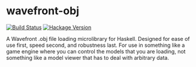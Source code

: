 # wavefront-obj
[![Build Status](https://travis-ci.org/SASinestro/wavefront-obj.svg?branch=master)](https://travis-ci.org/SASinestro/wavefront-obj) [![Hackage Version](http://img.shields.io/hackage/v/wavefront-obj.svg)](http://hackage.haskell.org/package/wavefront-obj)

A Wavefront .obj file loading microlibrary for Haskell. Designed for ease of use first, speed second, and robustness last. For use in something like a game engine where you can control the models that you are loading, not something like a model viewer that has to deal with arbitrary data.
